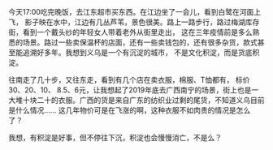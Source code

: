 今天17:00吃完晚饭，去江东超市买东西。在江边坐了一会儿，看到白鹭在河面上飞，
影子映在水中，江边有几丛芦苇，景色很美。路上一路步行，路过梅湖库存街，看到一个戴头纱的年轻女人带着老外从街里走出，
这在三年疫情前是多么熟悉的场景。路过一些卖保温杯的店面，还有一些卖钱包的，还有很多杂货，款式甚至能追溯好多年。我想到义乌是一个有沉淀的城市，
不是文化积淀，而是货底积淀。

往南走了几十步，又往东走，看到有几个店在卖衣服，棉服、T恤都有，
标价30、20、10、 8.5、6元，让我想起了2019年底去广西南宁的场景，街上也是一大堆十块二十的衣服。广西的货是来自广东的纺织业过剩的尾货，不知道义乌目前是什么情况……
这几年物价可是在飞涨的啊，这种衣服不如肉贵的情况是怎么了？

我想，有积淀是好事，但不停往下沉，积淀也会慢慢消亡，不是么？
